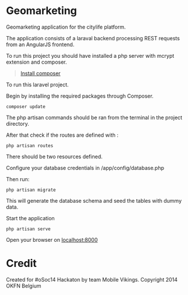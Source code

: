Geomarketing
===============

Geomarketing application for the citylife platform.

The application consists of a laraval backend processing REST requests from an AngularJS frontend.

To run this project you should have installed a php server with mcrypt extension and composer.
> [Install composer](https://getcomposer.org/doc/00-intro.md)

To run this laravel project.

Begin by installing the required packages through Composer.

    composer update
    
The php artisan commands should be ran from the terminal in the project directory.

After that check if the routes are defined with :

    php artisan routes
    
There should be two resources defined.

Configure your database credentials in /app/config/database.php

Then run:

    php artisan migrate
    
This will generate the database schema and seed the tables with dummy data.

Start the application

    php artisan serve

Open your browser on [localhost:8000](http://localhost:8000)


Credit
===========
Created for #oSoc14 Hackaton by team Mobile Vikings.
Copyright 2014 OKFN Belgium
